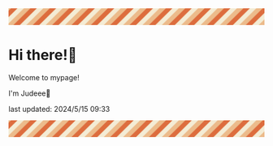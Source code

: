 <!-- Header image -->
<img src="./pokemon/pokemon_2.png" width="1000">

# Hi there!👋

Welcome to mypage!

I'm Judeee🐷

last updated: 2024/5/15 09:33

<!-- Footer image -->
<img src="./pokemon/pokemon_2.png" width="1000">
